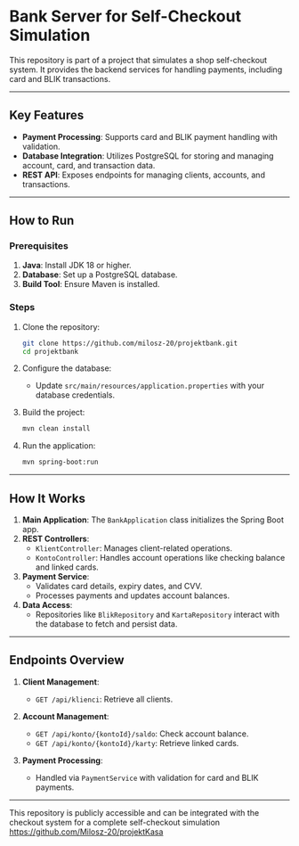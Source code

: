 # Bank Server for Self-Checkout Simulation

This repository is part of a project that simulates a shop self-checkout system. It provides the backend services for handling payments, including card and BLIK transactions.

---

## Key Features

- **Payment Processing**: Supports card and BLIK payment handling with validation.
- **Database Integration**: Utilizes PostgreSQL for storing and managing account, card, and transaction data.
- **REST API**: Exposes endpoints for managing clients, accounts, and transactions.

---

## How to Run

### Prerequisites
1. **Java**: Install JDK 18 or higher.
2. **Database**: Set up a PostgreSQL database.
3. **Build Tool**: Ensure Maven is installed.

### Steps
1. Clone the repository:
   ```bash
   git clone https://github.com/milosz-20/projektbank.git
   cd projektbank
   ```

2. Configure the database:
   - Update `src/main/resources/application.properties` with your database credentials.

3. Build the project:
   ```bash
   mvn clean install
   ```

4. Run the application:
   ```bash
   mvn spring-boot:run
   ```

---

## How It Works

1. **Main Application**: The `BankApplication` class initializes the Spring Boot app.
2. **REST Controllers**:
   - `KlientController`: Manages client-related operations.
   - `KontoController`: Handles account operations like checking balance and linked cards.
3. **Payment Service**:
   - Validates card details, expiry dates, and CVV.
   - Processes payments and updates account balances.
4. **Data Access**:
   - Repositories like `BlikRepository` and `KartaRepository` interact with the database to fetch and persist data.

---

## Endpoints Overview

1. **Client Management**: 
   - `GET /api/klienci`: Retrieve all clients.

2. **Account Management**:
   - `GET /api/konto/{kontoId}/saldo`: Check account balance.
   - `GET /api/konto/{kontoId}/karty`: Retrieve linked cards.

3. **Payment Processing**:
   - Handled via `PaymentService` with validation for card and BLIK payments.

---

This repository is publicly accessible and can be integrated with the checkout system for a complete self-checkout simulation https://github.com/Milosz-20/projektKasa

